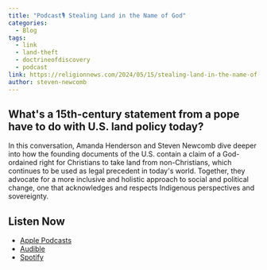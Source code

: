 ```yaml
---
title: "Podcast🎙️ Stealing Land in the Name of God"
categories:
  - Blog
tags:
  - link
  - land-theft
  - doctrineofdiscovery
  - podcast
link: https://religionnews.com/2024/05/15/stealing-land-in-the-name-of-god/
author: steven-newcomb
---
```


## **What's a 15th-century statement from a pope have to do with U.S. land policy today?**

In this conversation, Amanda Henderson and Steven Newcomb dive deeper into how the founding documents of the U.S. contain a claim of a God-ordained right for Christians to take land from non-Christians, which continues to be used as legal precedent in today's world. Together, they advocate for a more inclusive and holistic approach to social and political change, one that acknowledges and respects Indigenous perspectives and sovereignty.

## Listen Now
- [Apple Podcasts](https://podcasts.apple.com/us/podcast/complexified/id1637696255)
- [Audible](https://www.audible.com/podcast/Complexified/B0B85CVXC7)
- [Spotify](https://open.spotify.com/show/7cUvWXH6LnaPllygbiJur2?si=1641dd3b4de6435e)


